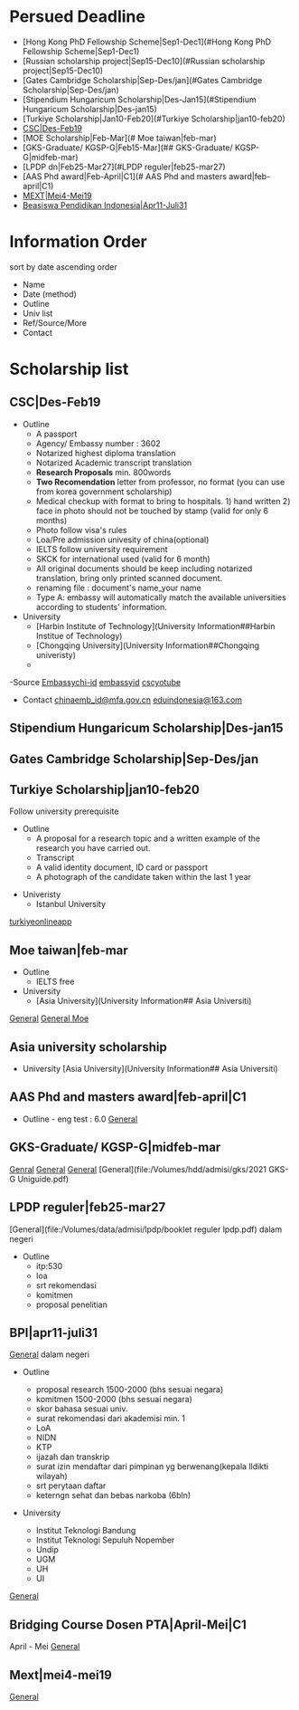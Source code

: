 # Persued Deadline

- [Hong Kong PhD Fellowship Scheme|Sep1-Dec1](#Hong Kong PhD Fellowship Scheme|Sep1-Dec1)
- [Russian scholarship project|Sep15-Dec10](#Russian scholarship project|Sep15-Dec10)
- [Gates Cambridge Scholarship|Sep-Des/jan](#Gates Cambridge Scholarship|Sep-Des/jan)
- [Stipendium Hungaricum Scholarship|Des-Jan15](#Stipendium Hungaricum Scholarship|Des-jan15)
- [Turkiye Scholarship|Jan10-Feb20](#Turkiye Scholarship|jan10-feb20)
- [CSC|Des-Feb19](#CSC|Des-Feb19)
- [MOE Scholarship|Feb-Mar](# Moe taiwan|feb-mar)
- [GKS-Graduate/ KGSP-G|Feb15-Mar](## GKS-Graduate/ KGSP-G|midfeb-mar)
- [LPDP dn|Feb25-Mar27](#LPDP reguler|feb25-mar27)
- [AAS Phd award|Feb-April|C1](# AAS Phd and masters award|feb-april|C1)
- [MEXT|Mei4-Mei19](#Mext|mei4-mei19)
- [Beasiswa Pendidikan Indonesia|Apr11-Juli31](#BPI|apr11-juli31)

# Information Order

sort by date ascending order

- Name
- Date (method)
- Outline
- Univ list
- Ref/Source/More
- Contact

# Scholarship list

## CSC|Des-Feb19

- Outline
  - A passport
  - Agency/ Embassy number : 3602
  - Notarized highest diploma translation
  - Notarized Academic transcript translation
  - **Research Proposals** min. 800words
  - **Two Recomendation** letter from professor, no format (you can use from korea government scholarship)
  - Medical checkup with format to bring to hospitals. 1) hand written 2) face in photo should not be touched by stamp (valid for only 6 months)
  - Photo follow visa's rules
  - Loa/Pre admission univesity of china(optional)
  - IELTS follow university requirement
  - SKCK for international used (valid for 6 month)
  - All original documents should be keep including notarized translation, bring only printed scanned document.
  - renaming file : document's name_your name
  - Type A: embassy will automatically match the available universities according to students' information.
- University
  - [Harbin Institute of Technology](University Information##Harbin Institue of Technology)
  - [Chongqing University](University Information##Chongqing univeristy)
  -

-Source
[Embassychi-id](http://id.china-embassy.gov.cn/indo/sgxx/lxfs/)
[embassyid](https://www.mfa.gov.cn/ce/ceindo/eng/sgdt/t1840826.htm)
[cscyotube](https://www.youtube.com/watch?v=VJGpveUh-38)

- Contact
  chinaemb_id@mfa.gov.cn
  eduindonesia@163.com

## Stipendium Hungaricum Scholarship|Des-jan15

## Gates Cambridge Scholarship|Sep-Des/jan

## Turkiye Scholarship|jan10-feb20

Follow university prerequisite

- Outline
  - A proposal for a research topic and a written example of the research you have carried out.
  - Transcript
  - A valid identity document, ID card or passport
  - A photograph of the candidate taken within the last 1 year

* Univeristy
  - Istanbul University

[turkiyeonlineapp](https://tbbs.turkiyeburslari.gov.tr/)

## Moe taiwan|feb-mar

- Outline
  - IELTS free
- University
  - [Asia University](University Information## Asia Universiti)

[General](http://studiditaiwan.blogspot.com/)
[General Moe](https://www.legacyindonesia.org/moetwn)

## Asia university scholarship

- University
  [Asia University](University Information## Asia Universiti)

## AAS Phd and masters award|feb-april|C1

- Outline - eng test : 6.0
  [General](https://www.australiaawardsindonesia.org/content/325/12/about-phd-and-masters-awards?sub=true)

## GKS-Graduate/ KGSP-G|midfeb-mar

[Genral](https://www.studyinkorea.go.kr/en/cop/bbs/JobBoard/selectBoardArticle.do?bbsId=BBSMSTR_000000000461&nttId=3326)
[General](https://www.studyinkorea.go.kr/en/sub/gks/selectBoardList.do?bbsId=BBSMSTR_000000000461)
[General](https://overseas.mofa.go.kr/id-id/brd/m_2707/list.do)
[General](file:/Volumes/hdd/admisi/gks/2021 GKS-G Uniguide.pdf)

## LPDP reguler|feb25-mar27

[General](file:/Volumes/data/admisi/lpdp/booklet reguler lpdp.pdf)
dalam negeri

- Outline
  - itp:530
  - loa
  - srt rekomendasi
  - komitmen
  - proposal penelitian

## BPI|apr11-juli31

[General](file:/Volumes/data/admisi/bpi)
dalam negeri

- Outline

  - proposal research 1500-2000 (bhs sesuai negara)
  - komitmen 1500-2000 (bhs sesuai negara)
  - skor bahasa sesuai univ.
  - surat rekomendasi dari akademisi min. 1
  - LoA
  - NIDN
  - KTP
  - ijazah dan transkrip
  - surat izin mendaftar dari pimpinan yg berwenang(kepala lldikti wilayah)
  - srt perytaan daftar
  - keterngn sehat dan bebas narkoba (6bln)

- University
  - Institut Teknologi Bandung
  - Institut Teknologi Sepuluh Nopember
  - Undip
  - UGM
  - UH
  - UI

[General](https://beasiswa.kemdikbud.go.id/informasi/)

## Bridging Course Dosen PTA|April-Mei|C1

April - Mei
[General](http://dikti.go.id/sumber-daya/pendaftaran-program-beasiswa-bridging-course-dosen-perguruan-tinggi-penyelenggara-pendidikan-akademik-tahun-2022/)

## Mext|mei4-mei19

[General](https://www.id.emb-japan.go.jp/sch_rs2023.html)

